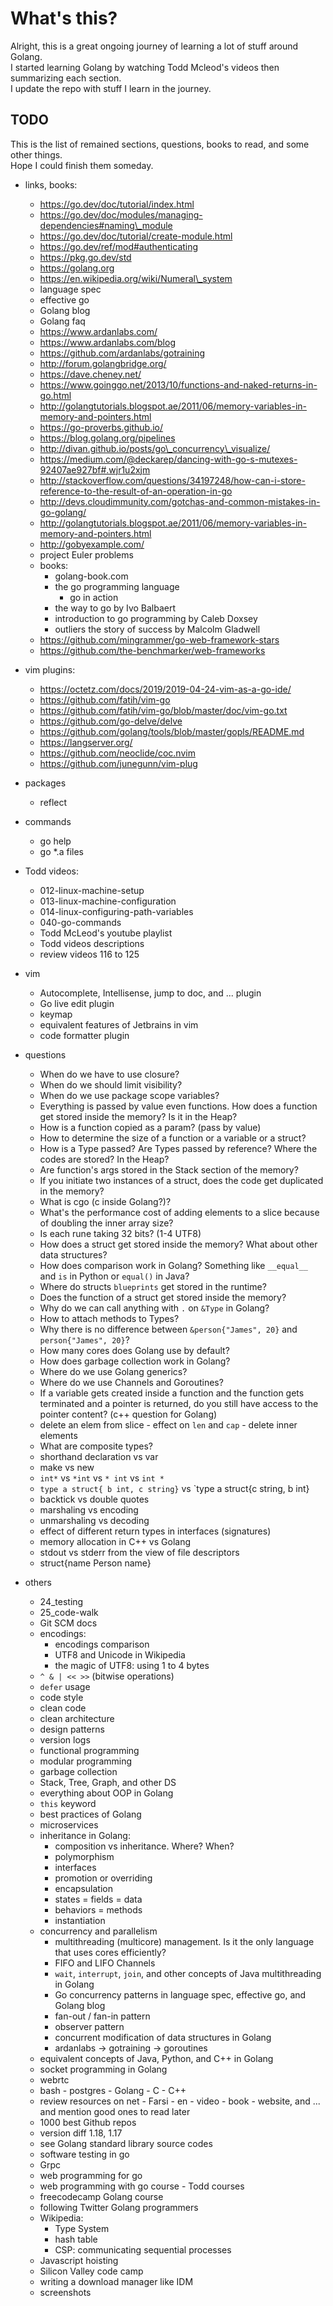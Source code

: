 # What's this?
Alright, this is a great ongoing journey of learning a lot of stuff around Golang.  
I started learning Golang by watching Todd Mcleod's videos then summarizing each section.  
I update the repo with stuff I learn in the journey.  


## TODO
This is the list of remained sections, questions, books to read, and some other things.  
Hope I could finish them someday.  

- links, books:
	- https://go.dev/doc/tutorial/index.html
	- https://go.dev/doc/modules/managing-dependencies#naming\_module
	- https://go.dev/doc/tutorial/create-module.html
	- https://go.dev/ref/mod#authenticating
	- https://pkg.go.dev/std
	- https://golang.org
	- https://en.wikipedia.org/wiki/Numeral\_system
	- language spec
	- effective go
	- Golang blog
	- Golang faq
	- https://www.ardanlabs.com/
	- https://www.ardanlabs.com/blog
	- https://github.com/ardanlabs/gotraining
	- http://forum.golangbridge.org/
	- https://dave.cheney.net/
	- https://www.goinggo.net/2013/10/functions-and-naked-returns-in-go.html
	- http://golangtutorials.blogspot.ae/2011/06/memory-variables-in-memory-and-pointers.html
	- https://go-proverbs.github.io/
	- https://blog.golang.org/pipelines
	- http://divan.github.io/posts/go\_concurrency\_visualize/
	- https://medium.com/@deckarep/dancing-with-go-s-mutexes-92407ae927bf#.wjr1u2xjm
	- http://stackoverflow.com/questions/34197248/how-can-i-store-reference-to-the-result-of-an-operation-in-go
	- http://devs.cloudimmunity.com/gotchas-and-common-mistakes-in-go-golang/
	- http://golangtutorials.blogspot.ae/2011/06/memory-variables-in-memory-and-pointers.html
	- http://gobyexample.com/
	- project Euler problems
	- books:
		- golang-book.com
		- the go programming language
	    	- go in action
		- the way to go by Ivo Balbaert
		- introduction to go programming by Caleb Doxsey
		- outliers the story of success by Malcolm Gladwell
	- https://github.com/mingrammer/go-web-framework-stars
	- https://github.com/the-benchmarker/web-frameworks

- vim plugins:
	- https://octetz.com/docs/2019/2019-04-24-vim-as-a-go-ide/
	- https://github.com/fatih/vim-go
	- https://github.com/fatih/vim-go/blob/master/doc/vim-go.txt
	- https://github.com/go-delve/delve
	- https://github.com/golang/tools/blob/master/gopls/README.md
	- https://langserver.org/
	- https://github.com/neoclide/coc.nvim
	- https://github.com/junegunn/vim-plug

- packages
	- reflect

- commands
	- go help
	- go *.a files

- Todd videos:
	- 012-linux-machine-setup
	- 013-linux-machine-configuration
	- 014-linux-configuring-path-variables
	- 040-go-commands
	- Todd McLeod's youtube playlist
	- Todd videos descriptions
	- review videos 116 to 125

- vim
	- Autocomplete, Intellisense, jump to doc, and ... plugin
	- Go live edit plugin
	- keymap
	- equivalent features of Jetbrains in vim
	- code formatter plugin

- questions
	- When do we have to use closure?
	- When do we should limit visibility?
	- When do we use package scope variables?
	- Everything is passed by value even functions. How does a function get stored inside the memory? Is it in the Heap?
	- How is a function copied as a param? (pass by value)
	- How to determine the size of a function or a variable or a struct?
	- How is a Type passed? Are Types passed by reference? Where the codes are stored? In the Heap?
	- Are function's args stored in the Stack section of the memory?
	- If you initiate two instances of a struct, does the code get duplicated in the memory?
	- What is cgo (c inside Golang?)?
	- What's the performance cost of adding elements to a slice because of doubling the inner array size?
	- Is each rune taking 32 bits? (1-4 UTF8)
	- How does a struct get stored inside the memory? What about other data structures?
	- How does comparison work in Golang? Something like `__equal__` and `is` in Python or `equal()` in Java?
	- Where do structs `blueprints` get stored in the runtime?
	- Does the function of a struct get stored inside the memory?
	- Why do we can call anything with `.` on `&Type` in Golang?
	- How to attach methods to Types?
	- Why there is no difference between `&person{"James", 20}` and `person{"James", 20}`?
	- How many cores does Golang use by default?
	- How does garbage collection work in Golang?
	- Where do we use Golang generics?
	- Where do we use Channels and Goroutines?
	- If a variable gets created inside a function and the function gets terminated and a pointer is returned, do you still have access to the pointer content? (c++ question for Golang)
	- delete an elem from slice - effect on `len` and `cap` - delete inner elements
	- What are composite types?
	- shorthand declaration vs var
	- make vs new
	- `int*` vs `*int` vs `* int` vs `int *`
	- `type a struct{ b int, c string}` vs `type a struct{c string, b int}
	- backtick vs double quotes
	- marshaling vs encoding
	- unmarshaling vs decoding
	- effect of different return types in interfaces (signatures)
	- memory allocation in C++ vs Golang
	- stdout vs stderr from the view of file descriptors
	- struct{name Person name}

- others
	- 24_testing
	- 25_code-walk
	- Git SCM docs
	- encodings:
		- encodings comparison
		- UTF8 and Unicode in Wikipedia
		- the magic of UTF8: using 1 to 4 bytes
	- `^ & | << >>` (bitwise operations)
	- `defer` usage
	- code style
	- clean code
	- clean architecture
	- design patterns
	- version logs
	- functional programming
	- modular programming
	- garbage collection
	- Stack, Tree, Graph, and other DS
	- everything about OOP in Golang
	- `this` keyword
	- best practices of Golang
	- microservices
	- inheritance in Golang:
		- composition vs inheritance. Where? When?
		- polymorphism
		- interfaces
		- promotion or overriding
		- encapsulation
		- states = fields = data
		- behaviors = methods
		- instantiation
	- concurrency and parallelism
		- multithreading (multicore) management. Is it the only language that uses cores efficiently?
		- FIFO and LIFO Channels
		- `wait`, `interrupt`, `join`, and other concepts of Java multithreading in Golang
		- Go concurrency patterns in language spec, effective go, and Golang blog
		- fan-out / fan-in pattern
		- observer pattern
		- concurrent modification of data structures in Golang
		- ardanlabs -> gotraining -> goroutines
	- equivalent concepts of Java, Python, and C++ in Golang
	- socket programming in Golang
	- webrtc
	- bash - postgres - Golang - C - C++
	- review resources on net - Farsi - en - video - book - website, and ... and mention good ones to read later
	- 1000 best Github repos
	- version diff 1.18, 1.17
	- see Golang standard library source codes
	- software testing in go
	- Grpc
	- web programming for go
	- web programming with go course - Todd courses
	- freecodecamp Golang course
	- following Twitter Golang programmers
	- Wikipedia:
		- Type System
		- hash table
		- CSP: communicating sequential processes
	- Javascript hoisting
	- Silicon Valley code camp
	- writing a download manager like IDM
	- screenshots
